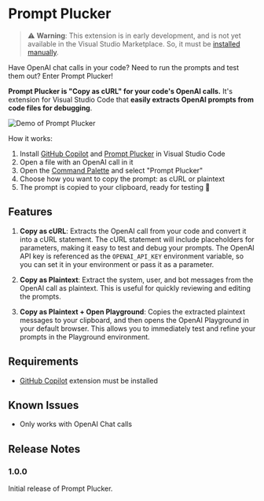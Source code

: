# Prompt Plucker

> ⚠️ **Warning**: This extension is in early development, and is not yet available in the Visual Studio Marketplace. So, it must be [installed manually](https://code.visualstudio.com/api/get-started/your-first-extension).

Have OpenAI chat calls in your code? Need to run the prompts and test them out? Enter Prompt Plucker!

**Prompt Plucker is "Copy as cURL" for your code's OpenAI calls.** It's extension for Visual Studio Code that **easily extracts OpenAI prompts from code files for debugging**.


![Demo of Prompt Plucker](images/demo.gif)

How it works:
1. Install [GitHub Copilot](https://github.com/features/copilot) and [Prompt Plucker](https://code.visualstudio.com/api/get-started/your-first-extension) in Visual Studio Code
2. Open a file with an OpenAI call in it
3. Open the [Command Palette](https://docs.github.com/en/codespaces/reference/using-the-vs-code-command-palette-in-codespaces) and select "Prompt Plucker"
4. Choose how you want to copy the prompt: as cURL or plaintext
5. The prompt is copied to your clipboard, ready for testing 🎉

## Features

1. **Copy as cURL**: Extracts the OpenAI call from your code and convert it into a cURL statement. The cURL statement will include placeholders for parameters, making it easy to test and debug your prompts. The OpenAI API key is referenced as the `OPENAI_API_KEY` environment variable, so you can set it in your environment or pass it as a parameter.

2. **Copy as Plaintext**: Extract the system, user, and bot messages from the OpenAI call as plaintext. This is useful for quickly reviewing and editing the prompts.

3. **Copy as Plaintext + Open Playground**: Copies the extracted plaintext messages to your clipboard, and then opens the OpenAI Playground in your default browser. This allows you to immediately test and refine your prompts in the Playground environment.

## Requirements

* [GitHub Copilot](https://github.com/features/copilot) extension must be installed

## Known Issues

* Only works with OpenAI Chat calls

## Release Notes

### 1.0.0

Initial release of Prompt Plucker.
